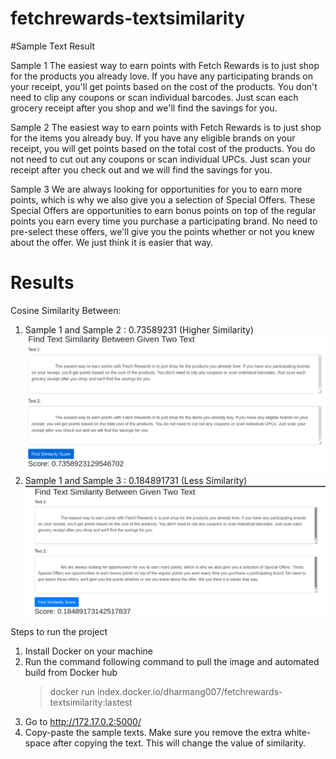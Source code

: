 # fetchrewards-textsimilarity

#Sample Text Result 

Sample 1
The easiest way to earn points with Fetch Rewards is to just shop for the products you already love. If you have
any participating brands on your receipt, you'll get points based on the cost of the products. You don't need to
clip any coupons or scan individual barcodes. Just scan each grocery receipt after you shop and we'll find the
savings for you.

Sample 2
The easiest way to earn points with Fetch Rewards is to just shop for the items you already buy. If you have any
eligible brands on your receipt, you will get points based on the total cost of the products. You do not need to cut
out any coupons or scan individual UPCs. Just scan your receipt after you check out and we will find the savings
for you.

Sample 3
We are always looking for opportunities for you to earn more points, which is why we also give you a selection
of Special Offers. These Special Offers are opportunities to earn bonus points on top of the regular points you
earn every time you purchase a participating brand. No need to pre-select these offers, we'll give you the points
whether or not you knew about the offer. We just think it is easier that way.

# Results
Cosine Similarity Between:
1) Sample 1 and Sample 2 : 0.73589231 (Higher Similarity)
   ![](sample1_2.png)
2) Sample 1 and Sample 3 : 0.184891731 (Less Similarity)
   ![](sample1_3.png)

Steps to run the project
1) Install Docker on your machine
2) Run the command following command to pull the image and automated build from Docker hub
   > docker run index.docker.io/dharmang007/fetchrewards-textsimilarity:lastest
3) Go to http://172.17.0.2:5000/ 
4) Copy-paste the sample texts. Make sure you remove the extra white-space after copying the text. This will change the value of similarity.

